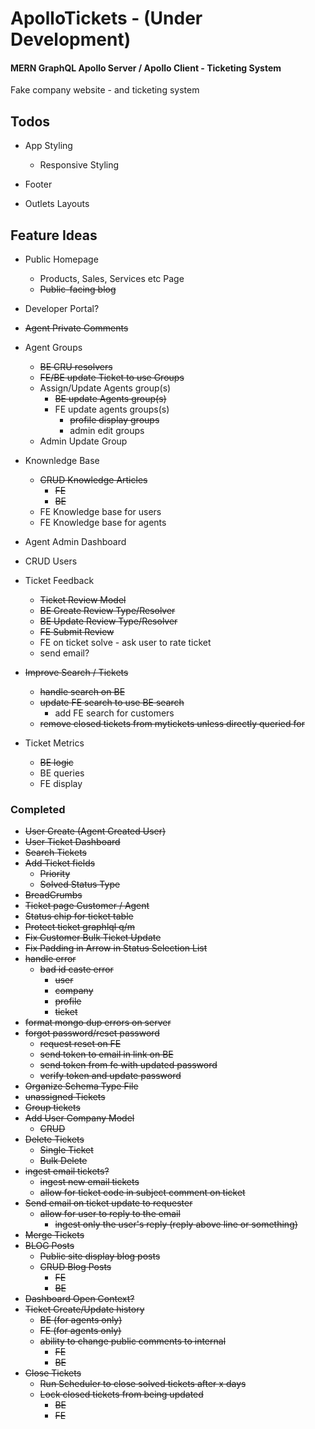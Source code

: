 # ApolloTickets - (Under Development)

#### MERN GraphQL Apollo Server / Apollo Client - Ticketing System

Fake company website - and ticketing system

## Todos

- App Styling

  - Responsive Styling

- Footer
- Outlets Layouts

## Feature Ideas

- Public Homepage
  - Products, Sales, Services etc Page
  - ~~Public-facing blog~~
- Developer Portal?
- ~~Agent Private Comments~~
- Agent Groups
  - ~~BE CRU resolvers~~
  - ~~FE/BE update Ticket to use Groups~~
  - Assign/Update Agents group(s)
    - ~~BE update Agents group(s)~~
    - FE update agents groups(s)
      - ~~profile display groups~~
      - admin edit groups
  - Admin Update Group
- Knownledge Base
  - ~~CRUD Knowledge Articles~~
    - ~~FE~~
    - ~~BE~~
  - FE Knowledge base for users
  - FE Knowledge base for agents
- Agent Admin Dashboard
- CRUD Users
- Ticket Feedback

  - ~~Ticket Review Model~~
  - ~~BE Create Review Type/Resolver~~
  - ~~BE Update Review Type/Resolver~~
  - ~~FE Submit Review~~
  - FE on ticket solve - ask user to rate ticket
  - send email?

- ~~Improve Search / Tickets~~

  - ~~handle search on BE~~
  - ~~update FE search to use BE search~~
    - add FE search for customers
  - ~~remove closed tickets from mytickets unless directly queried for~~

- Ticket Metrics
  - ~~BE logic~~
  - BE queries
  - FE display

### Completed

- ~~User Create (Agent Created User)~~
- ~~User Ticket Dashboard~~
- ~~Search Tickets~~
- ~~Add Ticket fields~~
  - ~~Priority~~
  - ~~Solved Status Type~~
- ~~BreadCrumbs~~
- ~~Ticket page Customer / Agent~~
- ~~Status chip for ticket table~~
- ~~Protect ticket graphlql q/m~~
- ~~Fix Customer Bulk Ticket Update~~
- ~~Fix Padding in Arrow in Status Selection List~~
- ~~handle error~~
  - ~~bad id caste error~~
    - ~~user~~
    - ~~company~~
    - ~~profile~~
    - ~~ticket~~
- ~~format mongo dup errors on server~~
- ~~forgot password/reset password~~
  - ~~request reset on FE~~
  - ~~send token to email in link on BE~~
  - ~~send token from fe with updated password~~
  - ~~verify token and update password~~
- ~~Organize Schema Type File~~
- ~~unassigned Tickets~~
- ~~Group tickets~~
- ~~Add User Company Model~~
  - ~~CRUD~~
- ~~Delete Tickets~~
  - ~~Single Ticket~~
  - ~~Bulk Delete~~
- ~~ingest email tickets?~~
  - ~~ingest new email tickets~~
  - ~~allow for ticket code in subject comment on ticket~~
- ~~Send email on ticket update to requester~~
  - ~~allow for user to reply to the email~~
    - ~~ingest only the user's reply (reply above line or something)~~
- ~~Merge Tickets~~
- ~~BLOG Posts~~
  - ~~Public site display blog posts~~
  - ~~CRUD Blog Posts~~
    - ~~FE~~
    - ~~BE~~
- ~~Dashboard Open Context?~~
- ~~Ticket Create/Update history~~
  - ~~BE (for agents only)~~
  - ~~FE (for agents only)~~
  - ~~ability to change public comments to internal~~
    - ~~FE~~
    - ~~BE~~
- ~~Close Tickets~~
  - ~~Run Scheduler to close solved tickets after x days~~
  - ~~Lock closed tickets from being updated~~
    - ~~BE~~
    - ~~FE~~
